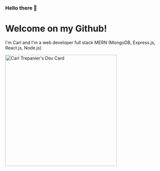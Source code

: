 ### Hello there 👋
<h1>Welcome on my Github!</h1>
<p>I'm Carl and I'm a web developer full stack MERN (MongoDB, Express.js, React.js, Node.js)</p>

<a href="https://app.daily.dev/carltrepanier"><img src="https://api.daily.dev/devcards/v2/nCTIZ0jVMqjUClKQtalqo.png?r=gjl" width="356" alt="Carl Trepanier's Dev Card"/></a>

<!--
**At0micTurtle/At0micTurtle** is a ✨ _special_ ✨ repository because its `README.md` (this file) appears on your GitHub profile.

Here are some ideas to get you started:

- 🔭 I’m currently working on ...
- 🌱 I’m currently learning ...
- 👯 I’m looking to collaborate on ...
- 🤔 I’m looking for help with ...
- 💬 Ask me about ...
- 📫 How to reach me: ...
- 😄 Pronouns: ...
- ⚡ Fun fact: ...
-->
